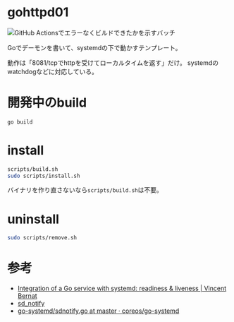 # gohttpd01

![GitHub Actionsでエラーなくビルドできたかを示すバッチ](https://github.com/heiwa4126/gohttpd01/workflows/Go/badge.svg) 

Goでデーモンを書いて、systemdの下で動かすテンプレート。

動作は「8081/tcpでhttpを受けてローカルタイムを返す」だけ。
systemdのwatchdogなどに対応している。

# 開発中のbuild

``` bash
go build
```

# install

``` bash
scripts/build.sh
sudo scripts/install.sh
```

バイナリを作り直さないなら`scripts/build.sh`は不要。

# uninstall

``` bash
sudo scripts/remove.sh
```

# 参考
- [Integration of a Go service with systemd: readiness & liveness | Vincent Bernat](https://vincent.bernat.ch/en/blog/2017-systemd-golang)
- [sd_notify](https://www.freedesktop.org/software/systemd/man/sd_notify.html)
- [go-systemd/sdnotify.go at master · coreos/go-systemd](https://github.com/coreos/go-systemd/blob/master/daemon/sdnotify.go)
